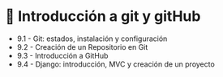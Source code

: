 # 🎯 Introducción a git y gitHub

- 9.1 - Git: estados, instalación y configuración
- 9.2 - Creación de un Repositorio en Git
- 9.3 - Introducción a GitHub
- 9.4 - Django: introducción, MVC y creación de un proyecto